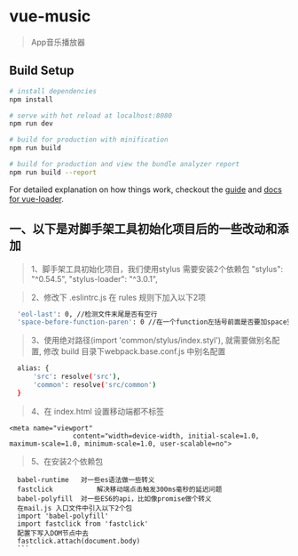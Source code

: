 # vue-music

> App音乐播放器

## Build Setup

``` bash
# install dependencies
npm install

# serve with hot reload at localhost:8080
npm run dev

# build for production with minification
npm run build

# build for production and view the bundle analyzer report
npm run build --report
```

For detailed explanation on how things work, checkout the [guide](http://vuejs-templates.github.io/webpack/) and [docs for vue-loader](http://vuejs.github.io/vue-loader).

## 一、以下是对脚手架工具初始化项目后的一些改动和添加

> 1、脚手架工具初始化项目，我们使用stylus 需要安装2个依赖包 "stylus": "^0.54.5", "stylus-loader": "^3.0.1",

> 2、修改下 .eslintrc.js 在 rules 规则下加入以下2项

  ``` bash
	'eol-last': 0, //检测文件末尾是否有空行
	'space-before-function-paren': 0 //在一个function左括号前面是否要加space空格
  ```

> 3、使用绝对路径(import 'common/stylus/index.styl'), 就需要做别名配置, 修改 build 目录下webpack.base.conf.js 中别名配置

  ``` bash
	alias: {
		'src': resolve('src'),
		'common': resolve('src/common')
	}
  ```

> 4、在 index.html 设置移动端都不标签

```
<meta name="viewport"
				content="width=device-width, initial-scale=1.0, maximum-scale=1.0, minimum-scale=1.0, user-scalable=no">
```


> 5、在安装2个依赖包


  ```
	babel-runtime 	对一些es语法做一些转义
	fastclick 			解决移动端点击触发300ms毫秒的延迟问题
	babel-polyfill 	对一些ES6的api，比如像promise做个转义
	在mail.js 入口文件中引入以下2个包
	import 'babel-polyfill'
	import fastclick from 'fastclick'
	配置下写入DOM节点中去
	fastclick.attach(document.body)
	```
